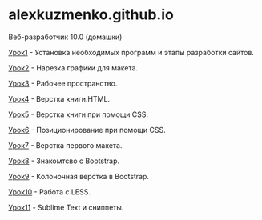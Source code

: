 

# alexkuzmenko.github.io
Веб-разработчик 10.0 (домашки)

[Урок1](https://github.com/Purplejam/alexkuzmenko.github.io/tree/master/lesson_1 "ДЗ1") - Установка необходимых программ и этапы разработки сайтов.

[Урок2](https://github.com/Purplejam/alexkuzmenko.github.io/tree/master/lesson_2 "ДЗ2") - Нарезка графики для макета.

[Урок3](https://github.com/Purplejam/alexkuzmenko.github.io/tree/master/lesson_3 "ДЗ3") - Рабочее пространство.

[Урок4](https://github.com/Purplejam/alexkuzmenko.github.io/tree/master/lesson_4 "ДЗ4") - Верстка книги.HTML.

[Урок5](https://github.com/Purplejam/alexkuzmenko.github.io/tree/master/lesson_5 "ДЗ5") - Верстка книги при помощи  CSS.

[Урок6](https://github.com/Purplejam/alexkuzmenko.github.io/tree/master/lesson_6 "ДЗ6") - Позиционирование при помощи CSS.

[Урок7](https://github.com/Purplejam/alexkuzmenko.github.io/tree/master/lesson_7 "ДЗ7") - Верстка первого макета.

[Урок8](https://github.com/Purplejam/alexkuzmenko.github.io/tree/master/lesson_8 "ДЗ8") - Знакомтсво с Bootstrap.

[Урок9](https://github.com/Purplejam/alexkuzmenko.github.io/tree/master/lesson_9 "ДЗ9") - Колоночная верстка в Bootstrap.

[Урок10](https://github.com/Purplejam/alexkuzmenko.github.io/tree/master/lesson_10 "ДЗ10") - Работа с LESS.

[Урок11](https://github.com/Purplejam/alexkuzmenko.github.io/tree/master/lesson_11 "ДЗ11") - Sublime Text и сниппеты.





